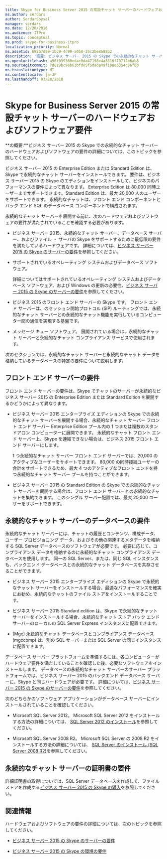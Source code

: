 ```yaml
---
title: Skype for Business Server 2015 の常設チャット サーバーのハードウェアおよびソフトウェア要件
ms.author: serdars
author: SerdarSoysal
manager: serdars
ms.date: 12/20/2016
ms.audience: ITPro
ms.topic: conceptual
ms.prod: skype-for-business-itpro
localization_priority: Normal
ms.assetid: 692b7d99-1bc9-4c99-a050-2bc2be8688b2
description: '概要: ビジネス サーバー 2015 の Skype での永続的なチャット サーバーのハードウェアおよびソフトウェアの要件の詳細については、このトピックを読みます。'
ms.openlocfilehash: a56f939360edae0da47198e4a3810f70712b6ab8
ms.sourcegitcommit: 7d819bc9eb63bfd85f5dada09f1b8e5354c56f6b
ms.translationtype: MT
ms.contentlocale: ja-JP
ms.lasthandoff: 03/28/2018
---
```

# <a name="hardware-and-software-requirements-for-persistent-chat-server-in-skype-for-business-server-2015"></a>Skype for Business Server 2015 の常設チャット サーバーのハードウェアおよびソフトウェア要件
 
**の概要:**ビジネス サーバー 2015 の Skype での永続的なチャット サーバーのハードウェアおよびソフトウェアの要件の詳細については、このトピックを参照してください。
  
ビジネス サーバー 2015 の Enterprise Edition または Standard Edition は、Skype で永続的なチャット サーバーをインストールできます。 要件は、ビジネス サーバー 2015 の Skype のエディションをインストールして、ビジネスのパフォーマンスの要件によって異なります。 Enterprise Edition は 80,000 同時ユーザーまでサポートできます。Standard Edition は、最大 20,000 人のユーザーをサポートできます。 永続的なチャットは、フロント エンド コンポーネントとバック エンド SQL のデータベース コンポーネントで構成されます。
  
永続的なチャット サーバーを展開する前に、次のハードウェアおよびソフトウェアの要件が満たされていることを確認する必要があります。
  
- ビジネス サーバー 2015、永続的なチャット サーバー、データベース サーバー、およびファイル ・ サーバの Skype をサポートするために最低限の要件を満たしているハードウェアです。 詳細については、[ビジネス サーバー 2015 の Skype のサーバーの要件](../../plan-your-deployment/requirements-for-your-environment/server-requirements.md)を参照してください。
    
- サポートされているオペレーティング システムおよびデータベース ソフトウェア。
    
    詳細についてはサポートされているオペレーティング システムおよびデータベース ソフトウェア、および Windows の更新の必要性、[ビジネス サーバー 2015 の Skype のサーバーの要件](../../plan-your-deployment/requirements-for-your-environment/server-requirements.md)を参照してください。
    
- ビジネス 2015 のフロント エンド サーバーの Skype です。 フロント エンド サーバーは、のセッション開始プロトコル (SIP) ルーティングでは、永続的なチャット サーバーとの永続的なチャット機能を実行しているコンピューター間の通信を実現する基盤です。 
    
- メッセージ キュー ソフトウェア。 展開されている場合は、永続的なチャット サーバーと永続的なチャット コンプライアンス サービスで使用されます。
    
次のセクションでは、永続的なチャット サーバーと永続的なチャット データを格納しているデータベースの特定の要件について説明します。
  
## <a name="front-end-server-requirements"></a>フロント エンド サーバーの要件

フロント エンド サーバーの要件は、Skype でチャットのサーバーが永続的なビジネス サーバー 2015 の Enterprise Edition または Standard Edition を展開するかどうかによって異なります。
  
- ビジネス サーバー 2015 エンタープライズ エディションの Skype での永続的なチャット サーバーを展開する場合、永続的なチャット サーバー フロント エンド サーバー Enterprise Edition プール内の 1 つまたは複数のスタンドアロン コンピューターに展開できます。 永続的なチャット フロント エンド サーバー上、Skype を連結できない場合は、ビジネス 2015 フロント エンド サーバーにします。 
    
    1 つ永続的なチャット サーバー フロント エンド サーバーでは、20,000 のアクティブなユーザーをサポートできます。 80,000 の同時接続ユーザーの合計をサポートできるため、最大 4 つのアクティブなフロント エンドを持つ永続的なチャット サーバー プールを持つことができます。 
    
- ビジネス サーバー 2015 の Standard Edition の Skype での永続的なチャット サーバーを展開する場合は、フロント エンド サーバーとの永続的なチャットを集約できます。 このシングル サーバー配置では、最大 20,000 ユーザーをサポートできます。 
    
## <a name="persistent-chat-server-database-requirements"></a>永続的なチャット サーバーのデータベースの要件

永続的なチャット サーバーには、チャットの履歴とコンテンツ、構成データ、ユーザー プロビジョニング データ、およびその他の関連するメタデータを格納する SQL Server データベースのソフトウェアが必要です。 必要に応じて、コンプライアンス データを格納するのに永続的なチャット コンプライアンス データベースを使用します。 同一の SQL Server、または、同じ SQL インスタンスも、バックエンド データベースとの永続的なチャット データベースを共存させることができます。 
  
- ビジネス サーバー 2015 エンタープライズ エディションの Skype で永続的なチャット サーバーをインストールする場合、最適なパフォーマンスを確実にお勧め、永続的なチャットのファイル ストアをインストールすることです。
    
- ビジネス サーバー 2015 Standard edition は、Skype で永続的なチャット サーバーをインストールする場合、永続的なチャット ストア バック エンド サーバーのローカルの SQL Server Express インスタンスに配置できます。
    
- (Mgc) 永続的なチャット データベースとコンプライアンス データベース (mgccomp) は、別の SQL サーバーまたは SQL Server の同じインスタンスに配置できます。
    
データベース サーバー プラットフォームを準備するには、各コンピューターがハードウェア要件を満たしていることを確認した後、必要なソフトウェアをインストールします。 データベースの永続的なチャット サーバーのサーバー プラットフォームでは、ビジネス サーバー 2015 のバックエンド データベース サーバーに、Skype と同じハードウェアが必要です。 詳細については、[ビジネス サーバー 2015 の Skype のサーバーの要件](../../plan-your-deployment/requirements-for-your-environment/server-requirements.md)を参照してください。
  
次のどちらかのソフトウェア アプリケーションがデータベース サーバーにインストールされていることを確認してください。
  
- Microsoft SQL Server 2012。 Microsoft SQL Server 2012 をインストールする方法の詳細については、 [SQL Server 2012 のインストール](https://go.microsoft.com/fwlink/p/?LinkID=248559)を参照してください。
    
- Microsoft SQL Server 2008 R2。 Microsoft SQL Server の 2008 R2 をインストールする方法の詳細については、 [SQL Server のインストール (SQL Server 2008 R2)](https://go.microsoft.com/fwlink/p/?LinkId=275702)を参照してください。
    
## <a name="persistent-chat-server-certificate-requirements"></a>永続的なチャット サーバーの証明書の要件

詳細証明書の取得については、SQL Server データベースを作成して、ファイル ストアを作成する[ビジネス サーバー 2015 の Skype の導入](../../deploy/deploy.md)を参照してください。 
  
## <a name="for-more-information"></a>関連情報

ハードウェアおよびソフトウェアの要件の詳細については、次のトピックを参照してください。
  
- [ビジネス サーバー 2015 の Skype のサーバーの要件](../../plan-your-deployment/requirements-for-your-environment/server-requirements.md)
    
- [ビジネス サーバー 2015 の Skype の環境の要件](../../plan-your-deployment/requirements-for-your-environment/environmental-requirements.md)
    

